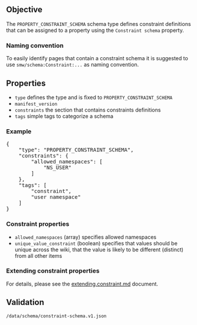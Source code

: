 ## Objective

The `PROPERTY_CONSTRAINT_SCHEMA` schema type defines constraint definitions that can be assigned to a property using the `Constraint schema` property.

### Naming convention

To easily identify pages that contain a constraint schema it is suggested to use `smw/schema:Constraint:...` as naming convention.

## Properties

- `type` defines the type and is fixed to `PROPERTY_CONSTRAINT_SCHEMA`
- `manifest_version`
- `constraints` the section that contains constraints definitions
- `tags` simple tags to categorize a schema

### Example

<pre>
{
    "type": "PROPERTY_CONSTRAINT_SCHEMA",
    "constraints": {
        "allowed_namespaces": [
            "NS_USER"
        ]
    },
    "tags": [
        "constraint",
        "user namespace"
    ]
}
</pre>

### Constraint properties

- `allowed_namespaces` (array) specifies allowed namespaces
- `unique_value_constraint` (boolean) specifies that values should be unique across the wiki, that the value is likely to be different (distinct) from all other items

### Extending constraint properties

For details, please see the [extending.constraint.md](https://github.com/SemanticMediaWiki/SemanticMediaWiki/blob/master/docs/architecture/extending.constraint.md) document.

## Validation

`/data/schema/constraint-schema.v1.json`
